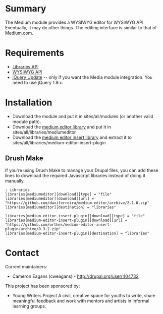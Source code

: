 # Summary

The Medium module provides a WYSIWYG editor for WYSIWYG API. Eventually, it may do other things.
The editing interface is similar to that of Medium.com.

# Requirements

* [Libraries API](https://www.drupal.org/project/libraries)
* [WYSIWYG API](https://www.drupal.org/project/wysiwyg)
* [jQuery Update](https://www.drupal.org/project/jquery_update) -- only if you want the Media module integration. You need to use jQuery 1.9.x.

# Installation

* Download the module and put it in sites/all/modules (or another valid module path).
* Download the [medium editor library](https://github.com/daviferreira/medium-editor/archive/2.1.0.zip) and put it in sites/all/libraries/mediumeditor
* Download the [medium editor insert library](https://github.com/orthes/medium-editor-insert-plugin/archive/0.3.2.zip) and extract it to sites/all/libraries/medium-editor-insert-plugin

## Drush Make

If you're using Drush Make to manage your Drupal files, you can add these lines
to download the required Javascript libraries instead of doing it manually.

    ; Libraries
    libraries[mediumeditor][download][type] = "file"
    libraries[mediumeditor][download][url] = "https://github.com/daviferreira/medium-editor/archive/2.1.0.zip"
    libraries[mediumeditor][destination] = "libraries"
    
    libraries[medium-editor-insert-plugin][download][type] = "file"
    libraries[medium-editor-insert-plugin][download][url] = "https://github.com/orthes/medium-editor-insert-plugin/archive/0.3.2.zip"
    libraries[medium-editor-insert-plugin][destination] = "libraries"

# Contact

Current maintainers:
* Cameron Eagans (cweagans) - http://drupal.org/user/404732

This project has been sponsored by:
* Young Writers Project
  A civil, creative space for youths to write, share meaningful feedback and
  work with mentors and artists in informal learning groups.
